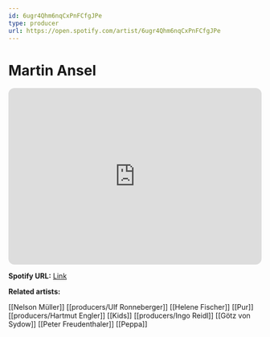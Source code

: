 ```yaml
---
id: 6ugr4Qhm6nqCxPnFCfgJPe
type: producer
url: https://open.spotify.com/artist/6ugr4Qhm6nqCxPnFCfgJPe
---
```

# Martin Ansel

<iframe style="border-radius:12px" src="https://open.spotify.com/embed/artist/6ugr4Qhm6nqCxPnFCfgJPe" width="100%" height="352" frameBorder="0" allowfullscreen="" allow="autoplay; clipboard-write; encrypted-media; fullscreen; picture-in-picture" loading="lazy"></iframe>

**Spotify URL:** [Link](https://open.spotify.com/artist/6ugr4Qhm6nqCxPnFCfgJPe)

**Related artists:**

[[Nelson Müller]]
[[producers/Ulf Ronneberger]]
[[Helene Fischer]]
[[Pur]]
[[producers/Hartmut Engler]]
[[Kids]]
[[producers/Ingo Reidl]]
[[Götz von Sydow]]
[[Peter Freudenthaler]]
[[Peppa]]
